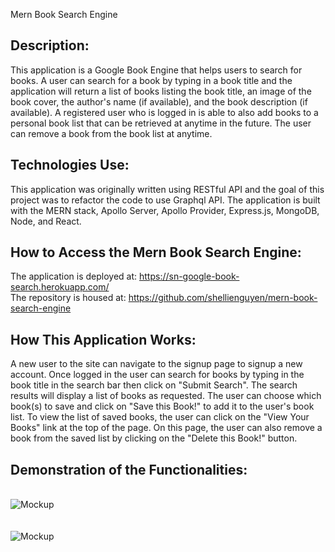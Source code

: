 Mern Book Search Engine

## Description:

This application is a Google Book Engine that helps users to search for books.  A user can search for a book by typing in a book title and the application will return
a list of books listing the book title, an image of the book cover, the author's name (if available), and the book description (if available).  A registered user who is
logged in is able to also add books to a personal book list that can be retrieved at anytime in the future.  The user can remove a book from the book list at anytime.


## Technologies Use:

This application was originally written using RESTful API and the goal of this project was to refactor the code to use Graphql API.  The application is built with the MERN
stack, Apollo Server, Apollo Provider, Express.js, MongoDB, Node, and React.


## How to Access the Mern Book Search Engine:

The application is deployed at: https://sn-google-book-search.herokuapp.com/
<br> The repository is housed at: https://github.com/shellienguyen/mern-book-search-engine


## How This Application Works:

A new user to the site can navigate to the signup page to signup a new account. Once logged in the user can search for books by typing in the book title in the search bar then click on "Submit Search".  The search results will display a list of books as requested.  The user can choose which book(s) to save and click on "Save this Book!" to add it to the user's book list.  To view the list of saved books, the user can click on the "View Your Books" link at the top of the page.  On this page, the user can also remove a book from the saved list by clicking on the "Delete this Book!" button.


## Demonstration of the Functionalities:

<br>![Mockup](https://github.com/shellienguyen/mern-book-search-engine/blob/main/public/assets/images/sn-google-book-search-signup.gif)<br><br>
<br>![Mockup](https://github.com/shellienguyen/mern-book-search-engine/blob/main/public/assets/images/sn-google-book-search.gif)<br><br>
